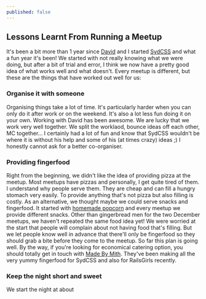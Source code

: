 ```yaml
---
published: false
---
```


## Lessons Learnt From Running a Meetup

It's been a bit more than 1 year since [David](http://twitter.com/dp_lewis) and I started [SydCSS](http://sydcss.com) and what a fun year it's been! We started with not really knowing what we were doing, but after a bit of trial and error, I think we now have a pretty good idea of what works well and what doesn't. Every meetup is different, but these are the things that have worked out well for us:

### Organise it with someone
Organising things take a lot of time. It's particularly harder when you can only do it after work or on the weekend. It's also a lot less fun doing it on your own. Working with David has been awesome. We are lucky that we work very well together. We split the worklaod, bounce ideas off each other, MC together... I certainly had a lot of fun and know that SydCSS wouldn't be where it is without his help and some of his (at times crazy) ideas ;) I honestly cannot ask for a better co-organiser.

### Providing fingerfood
Right from the beginning, we didn't like the idea of providing pizza at the meetup. Most meetups have pizzas and personally, I get quite tired of them. I understand why people serve them. They are cheap and can fill a hungry stomach very easily. To provide anything that's not pizza but also filling is costly. As an alternative, we thought maybe we could serve snacks and fingerfood. It started with [homemade popcorn](http://fionachan.net/2013/10/first-sydcss.html) and every meetup we provide different snacks. Other than gingerbread men for the two December meetups, we haven't repeated the same food idea yet! We were worried at the start that people will complain about not having food that's filling. But we let people know well in advance that there'll only be fingerfood so they should grab a bite before they come to the meetup. So far this plan is going well. By the way, if you're looking for economical catering option, you should totally get in touch with [Made By Mith](https://www.facebook.com/madebymith). They've been making all the very yummy fingerfood for SydCSS and also for RailsGirls recently.

### Keep the night short and sweet
We start the night at about 